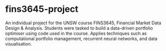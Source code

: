 # fins3645-project
An individual project for the UNSW course FINS3645, Financial Market Data Design &amp; Analysis. Students were tasked to build a data-driven portfolio optimiser using code used in the course. Applies techniques such as computational portfolio management, recurrent neural networks, and data visualisation.
